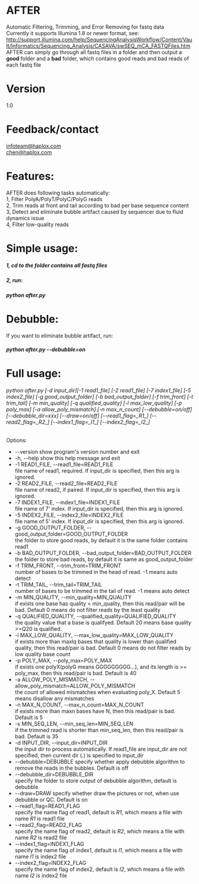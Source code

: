 # AFTER
Automatic Filtering, Trimming, and Error Removing for fastq data  
Currently it supports Illumina 1.8 or newer format, see:  
http://support.illumina.com/help/SequencingAnalysisWorkflow/Content/Vault/Informatics/Sequencing_Analysis/CASAVA/swSEQ_mCA_FASTQFiles.htm  
AFTER can simply go through all fastq files in a folder and then output a <b>good</b> folder and a <b>bad</b> folder, which contains good reads and bad reads of each fastq file  

# Version
1.0

# Feedback/contact
infoteam@haplox.com  
chen@haplox.com

# Features:
AFTER does following tasks automatically:  
1, Filter PolyA/PolyT/PolyC/PolyG reads  
2, Trim reads at front and tail according to bad per base sequence content  
3, Detect and eliminate bubble artifact caused by sequencer due to fluid dynamics issue  
4, Filter low-quality reads  

# Simple usage:
##### 1, cd to the folder contains all fastq files  
##### 2, run:  
##### python after.py  

# Debubble:
If you want to eliminate bubble artifact, run:  
##### python after.py --debubble=on  

# Full usage:
###### python after.py [-d input_dir][-1 read1_file] [-2 read1_file] [-7 index1_file] [-5 index2_file] [-g good_output_folder] [-b bad_output_folder] [-f trim_front] [-t trim_tail] [-m min_quality] [-q qualified_quality] [-l max_low_quality] [-p poly_max] [-a allow_poly_mismatch] [-n max_n_count] [--debubble=on/off] [--debubble_dir=xxx] [--draw=on/off] [--read1_flag=\_R1\_] [--read2_flag=\_R2\_] [--index1_flag=\_I1\_] [--index2_flag=\_I2\_] 

Options:  
  * --version             show program's version number and exit  
  * -h, --help            show this help message and exit  
  * -1 READ1_FILE, --read1_file=READ1_FILE  
                        file name of read1, required. If input_dir is
                        specified, then this arg is ignored.  
  * -2 READ2_FILE, --read2_file=READ2_FILE  
                        file name of read2, if paired. If input_dir is
                        specified, then this arg is ignored.  
  * -7 INDEX1_FILE, --index1_file=INDEX1_FILE  
                        file name of 7' index. If input_dir is specified, then
                        this arg is ignored.  
  * -5 INDEX2_FILE, --index2_file=INDEX2_FILE  
                        file name of 5' index. If input_dir is specified, then
                        this arg is ignored.  
  * -g GOOD_OUTPUT_FOLDER, --good_output_folder=GOOD_OUTPUT_FOLDER  
                        the folder to store good reads, by default it is the
                        same folder contains read1  
  * -b BAD_OUTPUT_FOLDER, --bad_output_folder=BAD_OUTPUT_FOLDER  
                        the folder to store bad reads, by default it is same
                        as good_output_folder  
  * -f TRIM_FRONT, --trim_front=TRIM_FRONT  
                        number of bases to be trimmed in the head of read. -1
                        means auto detect  
  * -t TRIM_TAIL, --trim_tail=TRIM_TAIL  
                        number of bases to be trimmed in the tail of read. -1
                        means auto detect  
  * -m MIN_QUALITY, --min_quality=MIN_QUALITY  
                        if exists one base has quality < min_quality, then
                        this read/pair will be bad. Default 0 means do not
                        filter reads by the least quality  
  * -q QUALIFIED_QUALITY, --qualified_quality=QUALIFIED_QUALITY  
                        the quality value that a base is qualifyed. Default 20
                        means base quality >=Q20 is qualified.  
  * -l MAX_LOW_QUALITY, --max_low_quality=MAX_LOW_QUALITY  
                        if exists more than maxlq bases that quality is lower
                        than qualified quality, then this read/pair is bad.
                        Default 0 means do not filter reads by low quality
                        base count  
  * -p POLY_MAX, --poly_max=POLY_MAX  
                        if exists one polyX(polyG means GGGGGGGGG...), and its
                        length is >= poly_max, then this read/pair is bad.
                        Default is 40  
  * -a ALLOW_POLY_MISMATCH, --allow_poly_mismatch=ALLOW_POLY_MISMATCH  
                        the count of allowed mismatches when evaluating
                        poly_X. Default 5 means disallow any mismatches  
  * -n MAX_N_COUNT, --max_n_count=MAX_N_COUNT  
                        if exists more than maxn bases have N, then this
                        read/pair is bad. Default is 5  
  * -s MIN_SEQ_LEN, --min_seq_len=MIN_SEQ_LEN  
                        if the trimmed read is shorter than min_seq_len, then
                        this read/pair is bad. Default is 35  
  * -d INPUT_DIR, --input_dir=INPUT_DIR  
                        the input dir to process automatically. If read1_file
                        are input_dir are not specified, then current dir (.)
                        is specified to input_dir  
  * --debubble=DEBUBBLE   specify whether apply debubble algorithm to remove the
                        reads in the bubbles. Default is off  
  * --debubble_dir=DEBUBBLE_DIR  
                        specify the folder to store output of debubble
                        algorithm, default is debubble  
  * --draw=DRAW           specify whether draw the pictures or not, when use
                        debubble or QC. Default is on  
  * --read1_flag=READ1_FLAG  
                        specify the name flag of read1, default is _R1_, which
                        means a file with name *_R1_* is read1 file  
  * --read2_flag=READ2_FLAG  
                        specify the name flag of read2, default is _R2_, which
                        means a file with name *_R2_* is read2 file  
  * --index1_flag=INDEX1_FLAG  
                        specify the name flag of index1, default is _I1_,
                        which means a file with name *_I1_* is index2 file  
  * --index2_flag=INDEX2_FLAG  
                        specify the name flag of index2, default is _I2_,
                        which means a file with name *_I2_* is index2 file  
